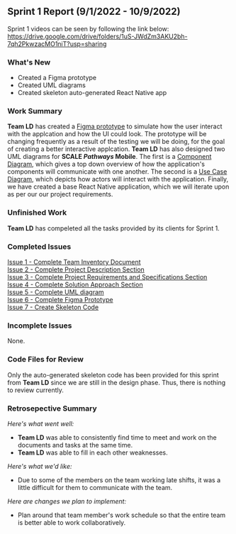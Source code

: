 ## Sprint 1 Report (9/1/2022 - 10/9/2022)
Sprint 1 videos can be seen by following the link below:\
https://drive.google.com/drive/folders/1uS-JWdZm3AKU2bh-7qh2PkwzacMO1niT?usp=sharing


  ### What's New
  * Created a Figma prototype 
  * Created UML diagrams
  * Created skeleton auto-generated React Native app
  
  
  ### Work Summary 
  **Team LD** has created a [Figma prototype](https://github.com/WSUCptSCapstone-Fall2022Spring2023/scale-mobilefullstackapp/blob/main/Documentation/RawDiagrams/Figma_Design.jpg) to simulate how the user interact with the applcation and how the UI could look. The prototype will be changing frequently as a result of the testing we will be doing, for the goal of creating a better interactive applcation. **Team LD** has also designed two UML diagrams for **SCALE *Pathways* Mobile**. The first is a [Component Diagram](https://github.com/WSUCptSCapstone-Fall2022Spring2023/scale-mobilefullstackapp/blob/main/Documentation/RawDiagrams/UML_Component_Diagram.jpeg), which gives a top down overview of how the application's components will communicate with one another. The second is a [Use Case Diagram](https://github.com/WSUCptSCapstone-Fall2022Spring2023/scale-mobilefullstackapp/blob/main/Documentation/RawDiagrams/UML_UseCase_Diagram.jpeg), which depicts how actors will interact with the application. Finally, we have created a base React Native application, which we will iterate upon as per our our project requirements.
  
  
  ### Unfinished Work 
  **Team LD** has compeleted all the tasks provided by its clients for Sprint 1. 
  
  
  ### Completed Issues 
  [Issue 1 - Complete Team Inventory Document](https://github.com/WSUCptSCapstone-Fall2022Spring2023/scale-mobilefullstackapp/issues/1)\
  [Issue 2 - Complete Project Description Section](https://github.com/WSUCptSCapstone-Fall2022Spring2023/scale-mobilefullstackapp/issues/2)\
  [Issue 3 - Complete Project Requirements and Specifications Section](https://github.com/WSUCptSCapstone-Fall2022Spring2023/scale-mobilefullstackapp/issues/3)\
  [Issue 4 - Complete Solution Approach Section](https://github.com/WSUCptSCapstone-Fall2022Spring2023/scale-mobilefullstackapp/issues/4)\
  [Issue 5 - Complete UML diagram](https://github.com/WSUCptSCapstone-Fall2022Spring2023/scale-mobilefullstackapp/issues/5)\
  [Issue 6 - Complete Figma Prototype](https://github.com/WSUCptSCapstone-Fall2022Spring2023/scale-mobilefullstackapp/issues/6)\
  [Issue 7 - Create Skeleton Code](https://github.com/WSUCptSCapstone-Fall2022Spring2023/scale-mobilefullstackapp/issues/7)
  
  
  ### Incomplete Issues
  None.
  
  
  ### Code Files for Review
  Only the auto-generated skeleton code has been provided for this sprint from **Team LD** since we are still in the design phase. Thus, there is nothing to review currently.
  
  
  ### Retrosepective Summary 
  *Here's what went well:*
  * **Team LD** was able to consistently find time to meet and work on the documents and tasks at the same time.
  * **Team LD** was able to fill in each other weaknesses.
  
  
  *Here's what we'd like:*
  * Due to some of the members on the team working late shifts, it was a little difficult for them to communicate with the team.
  
  
  *Here are changes we plan to implement:*
  * Plan around that team member's work schedule so that the entire team is better able to work collaboratively.
